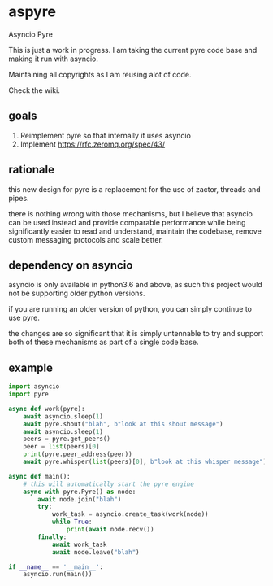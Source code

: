 # aspyre
Asyncio Pyre

This is just a work in progress.
I am taking the current pyre code base and making it run with asyncio.

Maintaining all copyrights as I am reusing alot of code.

Check the wiki.

## goals

1. Reimplement pyre so that internally it uses asyncio
2. Implement https://rfc.zeromq.org/spec/43/

## rationale

this new design for pyre is a replacement for the use of zactor, threads and pipes.

there is nothing wrong with those mechanisms, but I believe that asyncio can be
used instead and provide comparable performance while being significantly easier
to read and understand, maintain the codebase, remove custom messaging protocols and
scale better.

## dependency on asyncio

asyncio is only available in python3.6 and above, as such this project would not
be supporting older python versions.

if you are running an older version of python, you can simply continue to use pyre.

the changes are so significant that it is simply untennable to try and support both
of these mechanisms as part of a single code base.

## example

```python
import asyncio
import pyre

async def work(pyre):
    await asyncio.sleep(1)
    await pyre.shout("blah", b"look at this shout message")
    await asyncio.sleep(1)
    peers = pyre.get_peers()
    peer = list(peers)[0]
    print(pyre.peer_address(peer))
    await pyre.whisper(list(peers)[0], b"look at this whisper message")

async def main():
    # this will automatically start the pyre engine
    async with pyre.Pyre() as node:               
        await node.join("blah")
        try:
            work_task = asyncio.create_task(work(node))
            while True:
                print(await node.recv())
        finally:
            await work_task
            await node.leave("blah")

if __name__ == '__main__':
    asyncio.run(main())
```